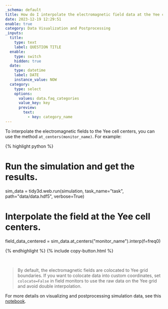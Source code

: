 ```yaml
---
_schema: default
title: How do I interpolate the electromagnetic field data at the Yee cell centers?
date: 2023-12-19 12:29:51
enable: true
category: Data Visualization and Postprocessing
_inputs:
  title:
    type: text
    label: QUESTION TITLE
  enable:
    type: switch
    hidden: true
  date:
    type: datetime
    label: DATE
    instance_value: NOW
  category:
    type: select
    options:
      values: data.faq_categories
      value_key: key
      preview:
        text:
          - key: category_name
---
```

<div><div><div><p>To interpolate the electromagnetic fields to the Yee cell centers, you can use the method <code>at_centers(monitor_name)</code>. For example:</p><div markdown class="code-snippet">{% highlight python %}

# Run the simulation and get the results.
sim_data = tidy3d.web.run(simulation, task_name="task", path="data/data.hdf5", verbose=True)

# Interpolate the field at the Yee cell centers.
field_data_centered = sim_data.at_centers("monitor_name").interp(f=freq0)

{% endhighlight %}
{% include copy-button.html %}</div><p> </p><blockquote><p>By default, the electromagnetic fields are colocated to Yee grid boundaries. If you want to colocate data into custom coordinates, set <code>colocate=False</code> in field monitors to use the raw data on the Yee grid and avoid double interpolation.</p></blockquote></div></div></div>

<div><p>For more details on visualizing and postprocessing simulation data, see this <a href="https://www.flexcompute.com/tidy3d/examples/notebooks/VizData/">notebook</a>.</p></div>